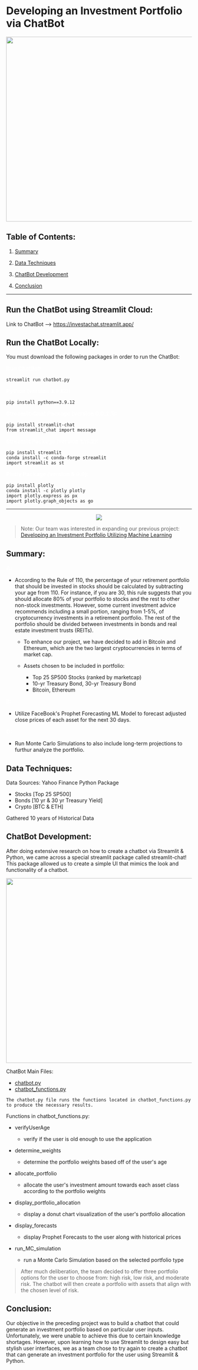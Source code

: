 # Developing an Investment Portfolio via ChatBot

<img align="middle" width="850" height="500" src="https://img.freepik.com/free-vector/isometric-chatbot-flowchart-with-smartphones-computers-message-bubbles_1284-55214.jpg?w=1380&t=st=1672885485~exp=1672886085~hmac=3564b76784e0d8b531dadd28cc459a78dfa87f3d220b8b46af532c9ec4f4a0a5">

## Table of Contents:
1. [Summary](#summary)

2. [Data Techniques](#data-techniques)

3. [ChatBot Development](#chatbot-development)
   
4. [Conclusion](#conclusion)

---

## Run the ChatBot using Streamlit Cloud:

Link to ChatBot --> https://investachat.streamlit.app/

## Run the ChatBot Locally:
You must download the following packages in order to run the ChatBot:

<span style="color:white;font-weight:100;font-size:15px">
    <b>Run ChatBot:</b>
</span>

    streamlit run chatbot.py

<span style="color:white;font-weight:100;font-size:15px">
    <b>Python (version 3.9.12):</b>
</span>

    pip install python==3.9.12

<span style="color:white;font-weight:100;font-size:15px">
    <b>Streamlit-Chat Package (version 0.0.2.1):</b>
</span>

    pip install streamlit-chat
    from streamlit_chat import message

<span style="color:white;font-weight:100;font-size:15px">
    <b>Streamlit Package (version 1.15.2):</b>
</span>

    pip install streamlit
    conda install -c conda-forge streamlit
    import streamlit as st

<span style="color:white;font-weight:100;font-size:15px">
    <b>Plotly Package (version 5.9.0):</b>
</span>

    pip install plotly
    conda install -c plotly plotly
    import plotly.express as px
    import plotly.graph_objects as go

---

<p align="center">
  <img src="./Images/Project_Roadmap.png"/>
</p>

> Note:
> Our team was interested in expanding our previous project:
[Developing an Investment Portfolio Utilizing Machine Learning](https://github.com/Mun-Min/Project_Two)

## Summary:

<span style="color:white;font-weight:100;font-size:15px">
    <b>A:</b>
</span>

* According to the Rule of 110, the percentage of your retirement portfolio that should be invested in stocks should be calculated by subtracting your age from 110. For instance, if you are 30, this rule suggests that you should allocate 80% of your portfolio to stocks and the rest to other non-stock investments. However, some current investment advice recommends including a small portion, ranging from 1-5%, of cryptocurrency investments in a retirement portfolio. The rest of the portfolio should be divided between investments in bonds and real estate investment trusts (REITs).
  
  * To enhance our project, we have decided to add in Bitcoin and Ethereum, which are the two largest cryptocurrencies in terms of market cap.
  * Assets chosen to be included in portfolio:

    * Top 25 SP500 Stocks (ranked by marketcap)
    * 10-yr Treasury Bond, 30-yr Treasury Bond
    * Bitcoin, Ethereum

<span style="color:white;font-weight:100;font-size:15px">
    <b>B:</b>
</span>

* Utilize FaceBook's Prophet Forecasting ML Model to forecast adjusted close prices of each asset for the next 30 days.

<span style="color:white;font-weight:100;font-size:15px">
    <b>C:</b>
</span>

* Run Monte Carlo Simulations to also include long-term projections to furthur analyze the portfolio.

## Data Techniques:

Data Sources: Yahoo Finance Python Package

* Stocks [Top 25 SP500]
* Bonds [10 yr & 30 yr Treasury Yield]
* Crypto [BTC & ETH]

Gathered 10 years of Historical Data

## ChatBot Development:

After doing extensive research on how to create a chatbot via Streamlit & Python, we came across a special streamlit package called streamlit-chat! This package allowed us to create a simple UI that mimics the look and functionality of a chatbot.

<img align="middle" width="800" height="500" src="./Images/investachat.png">

ChatBot Main Files:

  * [chatbot.py](./chatbot.py)
  * [chatbot_functions.py](./chatbot_functions.py)

`The chatbot.py file runs the functions located in chatbot_functions.py to produce the necessary results.`

Functions in chatbot_functions.py:

  * verifyUserAge

    * verify if the user is old enough to use the application

  * determine_weights

    * determine the portfolio weights based off of the user's age

  * allocate_portfolio

    * allocate the user's investment amount towards each asset class according to the portfolio weights

  * display_portfolio_allocation

    * display a donut chart visualization of the user's portfolio allocation
  
  * display_forecasts

    * display Prophet Forecasts to the user along with historical prices

  * run_MC_simulation

    * run a Monte Carlo Simulation based on the selected portfolio type

> After much deliberation, the team decided to offer three portfolio options for the user to choose from: high risk, low risk, and moderate risk. The chatbot will then create a portfolio with assets that align with the chosen level of risk. 

## Conclusion:

Our objective in the preceding project was to build a chatbot that could generate an investment portfolio based on particular user inputs. Unfortunately, we were unable to achieve this due to certain knowledge shortages. However, upon learning how to use Streamlit to design easy but stylish user interfaces, we as a team chose to try again to create a chatbot that can generate an investment portfolio for the user using Streamlit & Python.

